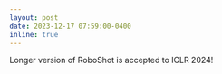 ```yaml
---
layout: post
date: 2023-12-17 07:59:00-0400
inline: true
---
```

Longer version of RoboShot is accepted to ICLR 2024!
